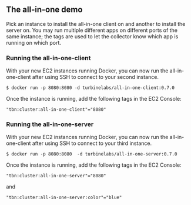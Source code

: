 ## The all-in-one demo

Pick an instance to install the all-in-one client on and another to install the
server on. You may run multiple different apps on different ports of the same instance; the tags are used to let the collector know which app is running on which port.

### Running the all-in-one-client

With your new EC2 instances running Docker, you can now run the
all-in-one-client after using SSH to connect to your second instance.

```console
$ docker run -p 8080:8080 -d turbinelabs/all-in-one-client:0.7.0
```

Once the instance is running, add the following tags in the EC2 Console:

```
"tbn:cluster:all-in-one-client"="8080"
```

### Running the all-in-one-server

With your new EC2 instances running Docker, you can now run the
all-in-one-client after using SSH to connect to your third instance.

```console
$ docker run -p 8080:8080  -d turbinelabs/all-in-one-server:0.7.0
```

Once the instance is running, add the following tags in the EC2 Console:

```
"tbn:cluster:all-in-one-server"="8080"
```

and

```
"tbn:cluster:all-in-one-server:color"="blue"
```
